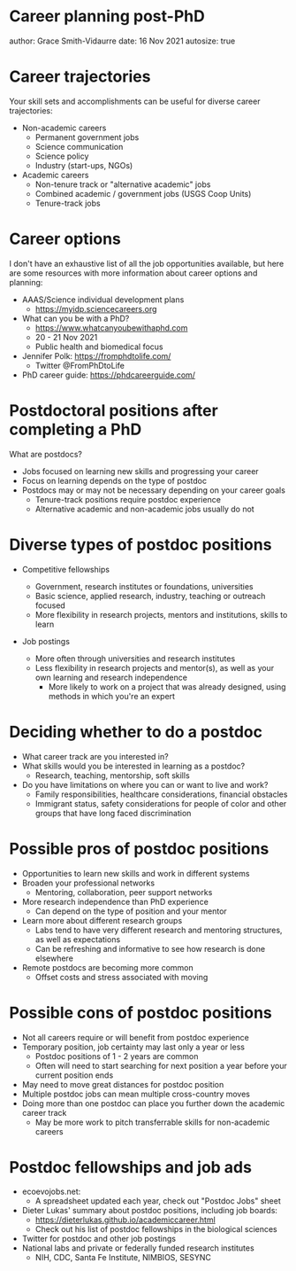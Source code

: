 Career planning post-PhD
========================================================
author: Grace Smith-Vidaurre
date: 16 Nov 2021
autosize: true

Career trajectories
========================================================

Your skill sets and accomplishments can be useful for diverse career trajectories:

- Non-academic careers
  - Permanent government jobs
  - Science communication
  - Science policy
  - Industry (start-ups, NGOs)
- Academic careers
  - Non-tenure track or "alternative academic" jobs
  - Combined academic / government jobs (USGS Coop Units)
  - Tenure-track jobs

Career options
========================================================

I don't have an exhaustive list of all the job opportunities available, but here are some resources with more information about career options and planning:

- AAAS/Science individual development plans
  - https://myidp.sciencecareers.org
- What can you be with a PhD?
  - https://www.whatcanyoubewithaphd.com
  - 20 - 21 Nov 2021 
  - Public health and biomedical focus
- Jennifer Polk: https://fromphdtolife.com/
  - Twitter @FromPhDtoLife
- PhD career guide: https://phdcareerguide.com/

Postdoctoral positions after completing a PhD
========================================================

What are postdocs? 

- Jobs focused on learning new skills and progressing your career
- Focus on learning depends on the type of postdoc
- Postdocs may or may not be necessary depending on your career goals
  - Tenure-track positions require postdoc experience
  - Alternative academic and non-academic jobs usually do not
  
Diverse types of postdoc positions
========================================================

- Competitive fellowships
  - Government, research institutes or foundations, universities
  - Basic science, applied research, industry, teaching or outreach focused
  - More flexibility in research projects, mentors and institutions, skills to learn
  
- Job postings 
  - More often through universities and research institutes
  - Less flexibility in research projects and mentor(s), as well as your own learning and research independence
    - More likely to work on a project that was already designed, using methods in which you're an expert

Deciding whether to do a postdoc
========================================================

- What career track are you interested in?
- What skills would you be interested in learning as a postdoc?
  - Research, teaching, mentorship, soft skills
- Do you have limitations on where you can or want to live and work?
  - Family responsibilities, healthcare considerations, financial obstacles
  - Immigrant status, safety considerations for people of color and other groups that have long faced discrimination  

Possible pros of postdoc positions
========================================================
- Opportunities to learn new skills and work in different systems
- Broaden your professional networks
  - Mentoring, collaboration, peer support networks
- More research independence than PhD experience
  - Can depend on the type of position and your mentor
- Learn more about different research groups
  - Labs tend to have very different research and mentoring structures, as well as expectations
  - Can be refreshing and informative to see how research is done elsewhere
- Remote postdocs are becoming more common
  - Offset costs and stress associated with moving

Possible cons of postdoc positions
========================================================
- Not all careers require or will benefit from postdoc experience
- Temporary position, job certainty may last only a year or less 
  - Postdoc positions of 1 - 2 years are common
  - Often will need to start searching for next position a year before your current position ends
- May need to move great distances for postdoc position
- Multiple postdoc jobs can mean multiple cross-country moves
- Doing more than one postdoc can place you further down the academic career track
  - May be more work to pitch transferrable skills for non-academic careers

Postdoc fellowships and job ads
========================================================

- ecoevojobs.net: 
  - A spreadsheet updated each year, check out "Postdoc Jobs" sheet
- Dieter Lukas' summary about postdoc positions, including job boards:
  - https://dieterlukas.github.io/academiccareer.html
  - Check out his list of postdoc fellowships in the biological sciences
- Twitter for postdoc and other job postings
- National labs and private or federally funded research institutes
  - NIH, CDC, Santa Fe Institute, NIMBIOS, SESYNC
